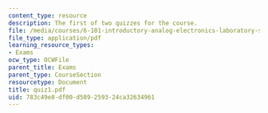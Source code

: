 ```yaml
---
content_type: resource
description: The first of two quizzes for the course.
file: /media/courses/6-101-introductory-analog-electronics-laboratory-spring-2007/783c49e8df00d589259324ca32634961_quiz1.pdf
file_type: application/pdf
learning_resource_types:
- Exams
ocw_type: OCWFile
parent_title: Exams
parent_type: CourseSection
resourcetype: Document
title: quiz1.pdf
uid: 783c49e8-df00-d589-2593-24ca32634961
---
```


